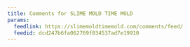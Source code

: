 ```yaml
---
title: Comments for SLIME MOLD TIME MOLD
params:
  feedlink: https://slimemoldtimemold.com/comments/feed/
  feedid: dcd247b6fa062769f034537ad7e19910
---
```

